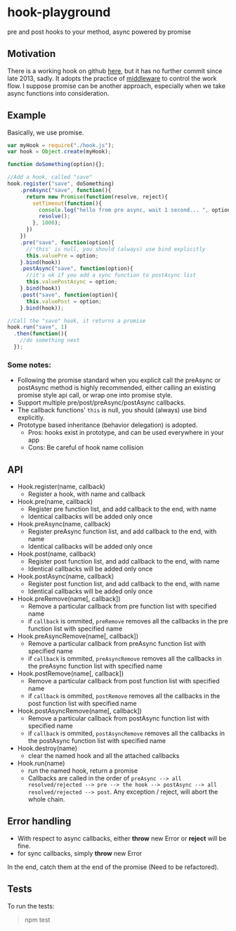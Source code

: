 # hook-playground
pre and post hooks to your method, async powered by promise

## Motivation
There is a working hook on github [here](https://github.com/bnoguchi/hooks-js), but it has no further commit since late 2013, sadly. It adopts the practice of [middleware](https://github.com/bnoguchi/hooks-js#pres-and-posts-as-middleware) to control the work flow. I suppose promise can be another approach, especially when we take async functions into consideration. 

## Example
Basically, we use promise. 
```javascript
var myHook = require("./hook.js");
var hook = Object.create(myHook);

function doSomething(option){};

//Add a hook, called "save"
hook.register("save", doSomething)
	.preAsync("save", function(){
      return new Promise(function(resolve, reject){
        setTimeout(function(){
	      console.log("hello from pre async, wait 1 second... ", option);
	      resolve();
	    }, 1000);
      })
    })
	.pre("save", function(option){
	  //'this' is null, you should (always) use bind explicitly
      this.valuePre = option;
    }.bind(hook))
	.postAsync("save", function(option){
	  //it's ok if you add a sync function to postAsync list
      this.valuePostAsync = option;
    }.bind(hook))
	.post("save", function(option){
      this.valuePost = option;
    }.bind(hook));

//Call the "save" hook, it returns a promise
hook.run("save", 1)
  .then(function(){
	//do something next
  });
```


### Some notes:
- Following the promise standard when you explicit call the preAsync or postAsync method is highly recommended, either calling an existing promise style api call, or wrap one into promise style.
- Support multiple pre/post/preAsync/postAsync callbacks. 
- The callback functions'  `this`  is null, you should (always) use bind explicitly.
- Prototype based inheritance (behavior delegation) is adopted.
	- Pros: hooks exist in prototype, and can be used everywhere in your app
	- Cons: Be careful of hook name collision

## API
- Hook.register(name, callback)
	- Register a hook, with name and callback
- Hook.pre(name, callback)
	- Register pre function list, and add callback to the end, with name
	- Identical callbacks will be added only once
- Hook.preAsync(name, callback)
 	- Register preAsync function list, and add callback to the end, with name
	- Identical callbacks will be added only once
- Hook.post(name, callback)
	- Register post function list, and add callback to the end, with name
	- Identical callbacks will be added only once
- Hook.postAsync(name, callback)
	- Register post function list, and add callback to the end, with name
	- Identical callbacks will be added only once
- Hook.preRemove(name[, callback])
	- Remove a particular callback from pre function list with specified name
	- if `callback` is ommited, `preRemove` removes all the callbacks in the pre function list with specified name
- Hook.preAsyncRemove(name[, callback])
	- Remove a particular callback from preAsync function list with specified name
	- if `callback` is ommited, `preAsyncRemove` removes all the callbacks in the preAsync function list with specified name
- Hook.postRemove(name[, callback])
	- Remove a particular callback from post function list with specified name
	- if `callback` is ommited, `postRemove` removes all the callbacks in the post function list with specified name
- Hook.postAsyncRemove(name[, callback])
	- Remove a particular callback from postAsync function list with specified name
	- if `callback` is ommited, `postAsyncRemove` removes all the callbacks in the postAsync function list with specified name
- Hook.destroy(name)
	- clear the named hook and all the attached callbacks
- Hook.run(name)
	- run the named hook, return a promise
	- Callbacks are called in the order of `preAsync --> all resolved/rejected --> pre --> the hook --> postAsync --> all resolved/rejected --> post`. Any exception / reject, will abort the whole chain.	

## Error handling

- With respect to async callbacks, either **throw** new Error or **reject** will be fine.
- for sync callbacks, simply **throw** new Error 

In the end, catch them at the end of the promise (Need to be refactored).

## Tests
To run the tests:
> npm test
